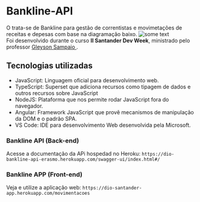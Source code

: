 # Bankline-API
O trata-se de Bankline para gestão de correntistas e movimetações de receitas e depesas com base na diagramação baixo. 
<img src="https://3025166959-files.gitbook.io/~/files/v0/b/gitbook-x-prod.appspot.com/o/spaces%2FbPFsIPeEjLXHxIGVjr9Z%2Fuploads%2FtVfr8FIXnIji8gEIfOsH%2Fimage.png?alt=media&token=748aba68-cdb1-4bce-8bc0-cb1370e527bbFoi" alt="some text">
<br> Foi desenvolvido  durante o curso **II Santander Dev Week**, ministrado
pelo professor <a href="https://www.linkedin.com/in/glysns/" target="_blank">Gleyson Sampaio </a>.


## Tecnologias utilizadas

* JavaScript: Linguagem oficial para desenvolvimento web.
* TypeScript: Superset que adiciona recursos como tipagem de dados e outros recursos sobre JavaScript 
* NodeJS: Plataforma que nos permite rodar JavaScript fora do navegador.
* Angular: Framework JavaScript que provê mecanismos de manipulação da DOM e o padrão SPA.
* VS Code: IDE para desenvolvimento Web desenvolvida pela Microsoft.


### Bankline API (Back-end)
Acesse a documentação da APi hospedad no Heroku:
```https://dio-bankline-api-erasmo.herokuapp.com/swagger-ui/index.html#/```


### Bankline APP (Front-end)
Veja e utilize a aplicação web: 
```https://dio-santander-app.herokuapp.com/movimentacoes```


